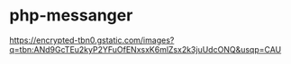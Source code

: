 # php-messanger 
https://encrypted-tbn0.gstatic.com/images?q=tbn:ANd9GcTEu2kyP2YFuOfENxsxK6mlZsx2k3juUdcONQ&usqp=CAU
